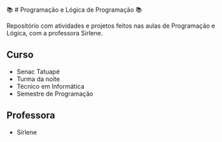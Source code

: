 📚 # Programação e Lógica de Programação 📚

Repositório com atividades e projetos feitos nas aulas de Programação e Lógica, com a professora Sirlene.

## Curso

- Senac Tatuapé  
- Turma da noite  
- Técnico em Informática  
- Semestre de Programação

## Professora

- Sirlene
